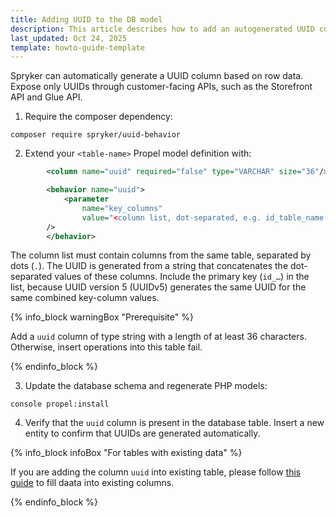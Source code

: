 ```yaml
---
title: Adding UUID to the DB model
description: This article describes how to add an autogenerated UUID column to the database model.
last_updated: Oct 24, 2025
template: howto-guide-template
---
```


Spryker can automatically generate a UUID column based on row data.
Expose only UUIDs through customer-facing APIs, such as the Storefront API and Glue API.

1. Require the composer dependency:

```shell
composer require spryker/uuid-behavior
```

2. Extend your `<table-name>` Propel model definition with:

```xml
        <column name="uuid" required="false" type="VARCHAR" size="36"/>

        <behavior name="uuid">
            <parameter
                name="key_columns"
                value="<column list, dot-separated, e.g. id_table_name.some_column.another_column>"
        />
        </behavior>
```

The column list must contain columns from the same table, separated by dots (`.`).
The UUID is generated from a string that concatenates the dot-separated values of these columns.
Include the primary key (`id_…`) in the list, because UUID version 5 (UUIDv5) generates the same UUID for the same combined key-column values.

{% info_block warningBox "Prerequisite" %}

Add a `uuid` column of type string with a length of at least 36 characters.
Otherwise, insert operations into this table fail.

{% endinfo_block %}

3. Update the database schema and regenerate PHP models:

```shell
console propel:install
```

4. Verify that the `uuid` column is present in the database table.
Insert a new entity to confirm that UUIDs are generated automatically.

{% info_block infoBox "For tables with existing data" %}

If you are adding the column `uuid` into existing table, please follow [this guide](/docs/pbc/all/cart-and-checkout/latest/base-shop/install-and-upgrade/install-features/install-the-uuid-generation-console-feature#set-up-console-command) to fill daata into existing columns.

{% endinfo_block %}
